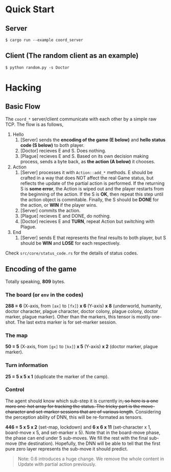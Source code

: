 
# Quick Start

## Server

```
$ cargo run --example coord_server
```

## Client (The random client as an example)

```
$ python random.py -s Doctor
```

# Hacking

## Basic Flow

The `coord_*` server/client communicate with each other by a simple raw TCP. The flow is as follows,

1. Hello
   1. [Server] sends the **encoding of the game (E below)** and **hello status code (S below)** to both player.
   1. [Doctor] recieves E and S. Does nothing.
   1. [Plague] recieves E and S. Based on its own decision making process, sends a byte back, as **the action (A below)** it chooses.
1. Action
   1. [Server] processes it with `Action::add_*` methods. E should be crafted in a way that does NOT affect the real Game status, but reflects the update of the partial action is performed.  If the returning S is **some error**, the Action is wiped out and the player restarts from the beginning of the action. If the S is **OK**, then repeat this step until the action object is commitable. Finally, the S should be **DONE** for the action, or **WIN** if the player wins.
   1. [Server] commits the action.
   1. [Plague] recieves E and DONE, do nothing.
   1. [Doctor] recieves E and **TURN**, repeat Action but switching with Plague.
1. End
   1. [Server] sends E that represents the final results to both player, but S should be **WIN** and **LOSE** for each respectively.

Check `src/core/status_code.rs` for the details of status codes.

## Encoding of the game

Totally speaking, **809** bytes.

### The board (or `env` in the codes)

**288 = 6** (X-axis, from `[ax]` to `[fx]`) **x 6** (Y-axis) **x 8** (underworld, humanity, doctor character, plague character, doctor colony, plague colony, doctor marker, plague marker). Other than the markers, this tensor is mostly one-shot. The last extra marker is for set-marker session.

### The map

**50 = 5** (X-axis, from `[gx]` to `[kx]`) **x 5** (Y-axis) **x 2** (doctor marker, plague marker).

### Turn information

**25 = 5 x 5 x 1** (duplicate the marker of the camp).

### Control

The agent should know which sub-step it is currently in~~, so here is a one more one-hot array for tracking the status. The tricky part is the move-character and set-marker sessions that are of various length~~. Considering the perception ability of DNN, this will be re-formated as tensors.

**446 = 5 x 5 x 2** (set-map, lockdown) and **6 x 6 x 11** (set-character x 1, board-move x 5, and set-marker x 5). Note that in the board-move phase, the phase can end under 5 sub-moves. We fill the rest with the final sub-move (the destination). Hopefully, the DNN will be able to tell that the first pure zero layer represents the sub-move it should predict.

> Note: 0.6 introduces a huge change. We remove the whole content in Update with partial action previously.

